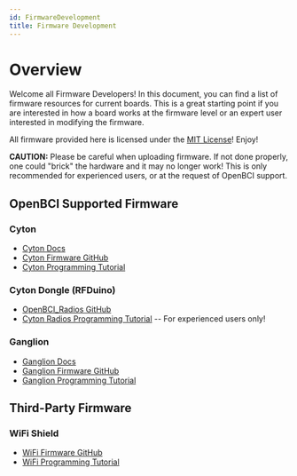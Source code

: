 ```yaml
---
id: FirmwareDevelopment
title: Firmware Development
---
```

# Overview

Welcome all Firmware Developers! In this document, you can find a list of firmware resources for current boards. This is a great starting point if you are interested in how a board works at the firmware level or an expert user interested in modifying the firmware.

All firmware provided here is licensed under the [MIT License](https://opensource.org/licenses/MIT)! Enjoy!

**CAUTION:** Please be careful when uploading firmware. If not done properly, one could "brick" the hardware and it may no longer work! This is only recommended for experienced users, or at the request of OpenBCI support.

## OpenBCI Supported Firmware

### Cyton

-   [Cyton Docs](Cyton/01-CytonBoard.md)
-   [Cyton Firmware GitHub](https://github.com/OpenBCI/OpenBCI_Cyton_Library)
-   [Cyton Programming Tutorial](Cyton/05-Cyton_Board_Programming_Tutorial.md)

### Cyton Dongle (RFDuino)

-   [OpenBCI_Radios GitHub](https://github.com/OpenBCI/OpenBCI_Radios)
-   [Cyton Radios Programming Tutorial](Cyton/06-Cyton_Radios_Programming_Tutorial.md) -- For experienced users only!

### Ganglion

-   [Ganglion Docs](Ganglion/01-GanglionBoard.md)
-   [Ganglion Firmware GitHub](https://github.com/OpenBCI/OpenBCI_Ganglion_Library)
-   [Ganglion Programming Tutorial](Ganglion/09-Ganglion_Programming_Tutorial.md)

## Third-Party Firmware

### WiFi Shield

-   [WiFi Firmware GitHub](https://github.com/OpenBCI/OpenBCI_WIFI)
-   [WiFi Programming Tutorial](ThirdParty/WiFiShield/12-Wifi_Programming_Tutorial.md)
